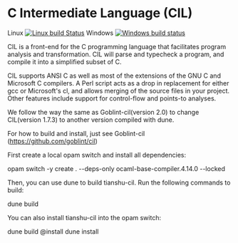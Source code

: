 C Intermediate Language (CIL)
============================

Linux [![Linux build Status](https://travis-ci.org/cil-project/cil.svg?branch=develop)](https://travis-ci.org/cil-project/cil)
Windows [![Windows build status](https://ci.appveyor.com/api/projects/status/jtgf72r03jnge7jw/branch/develop?svg=true)](https://ci.appveyor.com/project/kerneis/cil/branch/develop)


CIL is a front-end for the C programming language that facilitates
program analysis and transformation. CIL will parse and typecheck a
program, and compile it into a simplified subset of C.

CIL supports ANSI C as well as most of the extensions of the GNU C and
Microsoft C compilers. A Perl script acts as a drop in replacement for
either gcc or Microsoft's cl, and allows merging of the source files in
your project. Other features include support for control-flow and
points-to analyses.

We  follow the way the same as Goblint-cil(version 2.0)  to change CIL(version 1.7.3) to another version compiled with dune.

For how to build and install, just see Goblint-cil (https://github.com/goblint/cil)

First create a local opam switch and install all dependencies:

opam switch -y create . --deps-only ocaml-base-compiler.4.14.0 --locked

Then, you can use dune to build tianshu-cil. Run the following commands to build:

dune build

You can also install tianshu-cil into the opam switch:

dune build @install
dune install